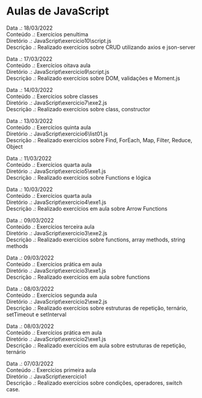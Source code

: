 <h1>Aulas de JavaScript</h1>

Data      .: 18/03/2022  <br/>
Conteúdo  .: Exercícios penultima<br/>
Diretório .: JavaScript\exercicio10\script.js <br/>
Descrição .: Realizado exercícios sobre CRUD utilizando axios e json-server <br/>

Data      .: 17/03/2022 <br/>
Conteúdo  .: Exercícios oitava aula<br/>
Diretório .: JavaScript\exercicio9\script.js <br/>
Descrição .: Realizado exercícios sobre DOM, validações e Moment.js <br/>

Data      .: 14/03/2022 <br/>
Conteúdo  .: Exercícios sobre classes<br/>
Diretório .: JavaScript\exercicio7\exe2.js <br/>
Descrição .: Realizado exercícios sobre class, constructor <br/>

Data      .: 13/03/2022 <br/>
Conteúdo  .: Exercícios quinta aula<br/>
Diretório .: JavaScript\exercicio6\list01.js <br/>
Descrição .: Realizado exercícios sobre Find, ForEach, Map, Filter, Reduce, Object <br/>

Data      .: 11/03/2022 <br/>
Conteúdo  .: Exercícios quarta aula<br/>
Diretório .: JavaScript\exercicio5\exe1.js <br/>
Descrição .: Realizado exercícios sobre Functions e lógica <br/>

Data      .: 10/03/2022 <br/>
Conteúdo  .: Exercícios quarta aula<br/>
Diretório .: JavaScript\exercicio4\exe1.js <br/>
Descrição .: Realizado exercícios em aula sobre Arrow Functions <br/>

Data      .: 09/03/2022 <br/>
Conteúdo  .: Exercícios terceira aula<br/>
Diretório .: JavaScript\exercicio3\exe2.js <br/>
Descrição .: Realizado exercícios sobre functions, array methods, string methods<br/>

Data      .: 09/03/2022 <br/>
Conteúdo  .: Exercícios prática em aula<br/>
Diretório .: JavaScript\exercicio3\exe1.js <br/>
Descrição .: Realizado exercícios em aula sobre functions<br/>

Data      .: 08/03/2022 <br/>
Conteúdo  .: Exercícios segunda aula<br/>
Diretório .: JavaScript\exercicio2\exe2.js <br/>
Descrição .: Realizado exercícios sobre estruturas de repetição, ternário, setTimeout e setInterval<br/>

Data      .: 08/03/2022 <br/>
Conteúdo  .: Exercícios prática em aula<br/>
Diretório .: JavaScript\exercicio2\exe1.js <br/>
Descrição .: Realizado exercícios em aula sobre estruturas de repetição, ternário<br/>

Data      .: 07/03/2022 <br/>
Conteúdo  .: Exercícios primeira aula <br/>
Diretório .: JavaScript\exercicio1 <br/>
Descrição .: Realizado exercícios sobre condições, operadores, switch case.<br/>